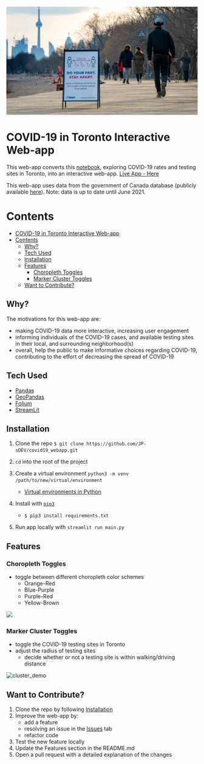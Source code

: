 ﻿![banner_image](./README_imgs/banner.jpg)

# COVID-19 in Toronto Interactive Web-app
This web-app converts this [notebook](https://colab.research.google.com/drive/1ENCvkyM36thyf7WLDFkWV8A3KNcEIGep?usp=sharing), exploring COVID-19 rates and testing sites in Toronto, into an interactive web-app.
[Live App - Here](https://share.streamlit.io/jp-sdev/covid19_webapp/main/main.py)

This web-app uses data from the government of Canada database (publicly available [here](https://www.publichealthontario.ca/en/data-and-analysis/infectious-disease/covid-19-data-surveillance/covid-19-data-tool?tab=summary)).
Note: data is up to date until June 2021.

Contents
======
- [COVID-19 in Toronto Interactive Web-app](#covid-19-in-toronto-interactive-web-app)
- [Contents](#contents)
	- [Why?](#why)
	- [Tech Used](#tech-used)
	- [Installation](#installation)
	- [Features](#features)
		- [Choropleth Toggles](#choropleth-toggles)
		- [Marker Cluster Toggles](#marker-cluster-toggles)
	- [Want to Contribute?](#want-to-contribute)

## Why? 
The motivations for this web-app are:

-  making COVID-19 data more interactive, increasing user engagement
- informing individuals of the COVID-19 cases, and available testing sites in their local, and surrounding neighborhood(s)
- overall, help the public to make informative choices regarding COVID-19, contributing to the effort of decreasing the spread of COVID-19

## Tech Used

 - [Pandas](https://pandas.pydata.org/)
 - [GeoPandas](https://geopandas.org/)
 - [Folium](https://python-visualization.github.io/folium/)
 - [StreamLit](https://streamlit.io/)

## Installation 
1.  Clone the repo `$ git clone https://github.com/JP-sDEV/covid19_webapp.git`

2. `cd` into the root of the project
3. Create a virtual environment `python3 -m venv /path/to/new/virtual/environment`
	- [Virtual environments in Python](https://docs.python.org/3/library/venv.html)
4. Install with [`pip3`](https://pypi.org/project/shallow-backup/)
    - `$ pip3 install requirements.txt`

5. Run app locally with `streamlit run main.py`

## Features

### Choropleth Toggles
- toggle between different choropleth color schemes
  - Orange-Red
  - Blue-Purple
  - Purple-Red
  - Yellow-Brown


<!-- ![color_demo](README_imgs\color_switch_demo.gif) -->

<img src="https://github.com/JP-sDEV/covid19_webapp/blob/main/README_imgs/color_switch_demo.gif" width="50%">

<!-- ![color_demo](https://github.com/JP-sDEV/covid19_webapp/blob/main/README_imgs/color_switch_demo.gif) -->

### Marker Cluster Toggles
- toggle the COVID-19 testing sites in Toronto
- adjust the radius of testing sites
  - decide whether or not a testing site is within walking/driving distance

![cluster_demo](./README_imgs\marker_demo.gif)

## Want to Contribute?
1. Clone the repo by following [Installation](##Installation)
2. Improve the web-app by:
	- add a feature
	- resolving an issue in the [Issues](https://github.com/JP-sDEV/covid19_webapp/issues) tab
	- refactor code
3. Test the new feature locally
4. Update the Features section in the README.md
5. Open a pull request with a detailed explanation of the changes
